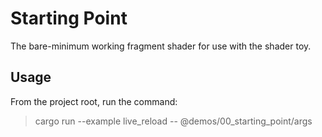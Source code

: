 # Starting Point

The bare-minimum working fragment shader for use with the shader toy.

## Usage

From the project root, run the command:

> cargo run --example live_reload -- @demos/00_starting_point/args
